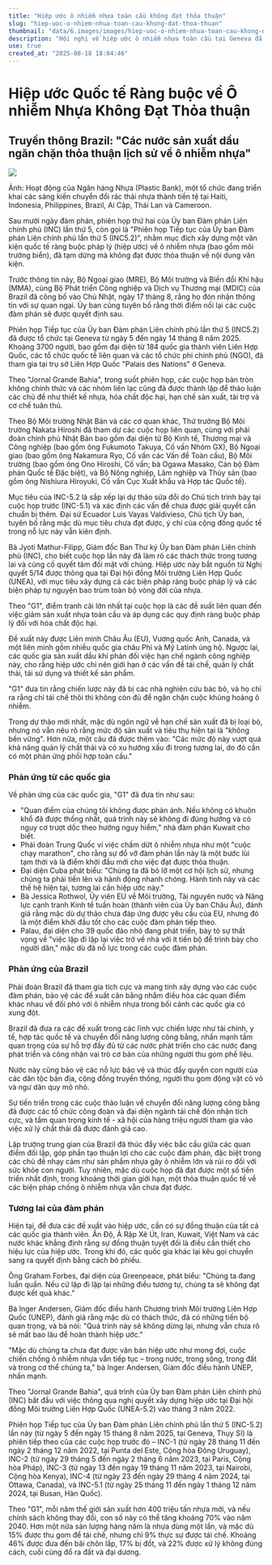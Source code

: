 ```yaml
---
title: "Hiệp ước ô nhiễm nhựa toàn cầu không đạt thỏa thuận"
slug: "hiep-uoc-o-nhiem-nhua-toan-cau-khong-dat-thoa-thuan"
thumbnail: "data/6.images/images/hiep-uoc-o-nhiem-nhua-toan-cau-khong-dat-thoa-thuan.webp"
description: "Hội nghị về hiệp ước ô nhiễm nhựa toàn cầu tại Geneva đã kết thúc mà không đạt được thỏa thuận, do sự phản đối từ các quốc gia sản xuất dầu."
use: true
created_at: "2025-08-18 18:04:46"
---
```


# Hiệp ước Quốc tế Ràng buộc về Ô nhiễm Nhựa Không Đạt Thỏa thuận

## Truyền thông Brazil: "Các nước sản xuất dầu ngăn chặn thỏa thuận lịch sử về ô nhiễm nhựa"

![](/images/20250818-00010001-mbrasiln-000-1-view.webp)

Ảnh: Hoạt động của Ngân hàng Nhựa (Plastic Bank), một tổ chức đang triển khai các sáng kiến chuyển đổi rác thải nhựa thành tiền tệ tại Haiti, Indonesia, Philippines, Brazil, Ai Cập, Thái Lan và Cameroon.

Sau mười ngày đàm phán, phiên họp thứ hai của Ủy ban Đàm phán Liên chính phủ (INC) lần thứ 5, còn gọi là "Phiên họp Tiếp tục của Ủy ban Đàm phán Liên chính phủ lần thứ 5 (INC5.2)", nhằm mục đích xây dựng một văn kiện quốc tế ràng buộc pháp lý (hiệp ước) về ô nhiễm nhựa (bao gồm môi trường biển), đã tạm dừng mà không đạt được thỏa thuận về nội dung văn kiện.

Trước thông tin này, Bộ Ngoại giao (MRE), Bộ Môi trường và Biến đổi Khí hậu (MMA), cùng Bộ Phát triển Công nghiệp và Dịch vụ Thương mại (MDIC) của Brazil đã công bố vào Chủ Nhật, ngày 17 tháng 8, rằng họ đón nhận thông tin với sự quan ngại. Ủy ban cũng tuyên bố rằng thời điểm nối lại các cuộc đàm phán sẽ được quyết định sau.

Phiên họp Tiếp tục của Ủy ban Đàm phán Liên chính phủ lần thứ 5 (INC5.2) đã được tổ chức tại Geneva từ ngày 5 đến ngày 14 tháng 8 năm 2025. Khoảng 3700 người, bao gồm đại diện từ 184 quốc gia thành viên Liên Hợp Quốc, các tổ chức quốc tế liên quan và các tổ chức phi chính phủ (NGO), đã tham gia tại trụ sở Liên Hợp Quốc "Palais des Nations" ở Geneva.

Theo "Jornal Grande Bahia", trong suốt phiên họp, các cuộc họp bàn tròn không chính thức và các nhóm liên lạc cũng đã được thành lập để thảo luận các chủ đề như thiết kế nhựa, hóa chất độc hại, hạn chế sản xuất, tài trợ và cơ chế tuân thủ.

Theo Bộ Môi trường Nhật Bản và các cơ quan khác, Thứ trưởng Bộ Môi trường Nakata Hiroshi đã tham dự các cuộc họp liên quan, cùng với phái đoàn chính phủ Nhật Bản bao gồm đại diện từ Bộ Kinh tế, Thương mại và Công nghiệp (bao gồm ông Fukumoto Takuya, Cố vấn Nhóm GX), Bộ Ngoại giao (bao gồm ông Nakamura Ryo, Cố vấn các Vấn đề Toàn cầu), Bộ Môi trường (bao gồm ông Ono Hiroshi, Cố vấn; bà Ogawa Masako, Cán bộ Đàm phán Quốc tế Đặc biệt), và Bộ Nông nghiệp, Lâm nghiệp và Thủy sản (bao gồm ông Nishiura Hiroyuki, Cố vấn Cục Xuất khẩu và Hợp tác Quốc tế).

Mục tiêu của INC-5.2 là sắp xếp lại dự thảo sửa đổi do Chủ tịch trình bày tại cuộc họp trước (INC-5.1) và xác định các vấn đề chưa được giải quyết cần chuẩn bị thêm. Đại sứ Ecuador Luis Vayas Valdivieso, Chủ tịch Ủy ban, tuyên bố rằng mặc dù mục tiêu chưa đạt được, ý chí của cộng đồng quốc tế trong nỗ lực này vẫn kiên định.

Bà Jyoti Mathur-Filipp, Giám đốc Ban Thư ký Ủy ban Đàm phán Liên chính phủ (INC), cho biết cuộc họp lần này đã làm rõ các thách thức trong tương lai và củng cố quyết tâm đối mặt với chúng. Hiệp ước này bắt nguồn từ Nghị quyết 5/14 được thông qua tại Đại hội đồng Môi trường Liên Hợp Quốc (UNEA), với mục tiêu xây dựng cả các biện pháp ràng buộc pháp lý và các biện pháp tự nguyện bao trùm toàn bộ vòng đời của nhựa.

Theo "G1", điểm tranh cãi lớn nhất tại cuộc họp là các đề xuất liên quan đến việc giảm sản xuất nhựa toàn cầu và áp dụng các quy định ràng buộc pháp lý đối với hóa chất độc hại.

Đề xuất này được Liên minh Châu Âu (EU), Vương quốc Anh, Canada, và một liên minh gồm nhiều quốc gia châu Phi và Mỹ Latinh ủng hộ. Ngược lại, các quốc gia sản xuất dầu khí phản đối việc hạn chế ngành công nghiệp này, cho rằng hiệp ước chỉ nên giới hạn ở các vấn đề tái chế, quản lý chất thải, tái sử dụng và thiết kế sản phẩm.

"G1" đưa tin rằng chiến lược này đã bị các nhà nghiên cứu bác bỏ, và họ chỉ ra rằng chỉ tái chế thôi thì không còn đủ để ngăn chặn cuộc khủng hoảng ô nhiễm.

Trong dự thảo mới nhất, mặc dù ngôn ngữ về hạn chế sản xuất đã bị loại bỏ, nhưng nó vẫn nêu rõ rằng mức độ sản xuất và tiêu thụ hiện tại là "không bền vững". Hơn nữa, một câu đã được thêm vào: "Các mức độ này vượt quá khả năng quản lý chất thải và có xu hướng xấu đi trong tương lai, do đó cần có một phản ứng phối hợp toàn cầu."

### Phản ứng từ các quốc gia

Về phản ứng của các quốc gia, "G1" đã đưa tin như sau:

*   "Quan điểm của chúng tôi không được phản ánh. Nếu không có khuôn khổ đã được thống nhất, quá trình này sẽ không đi đúng hướng và có nguy cơ trượt dốc theo hướng nguy hiểm," nhà đàm phán Kuwait cho biết.
*   Phái đoàn Trung Quốc ví việc chấm dứt ô nhiễm nhựa như một "cuộc chạy marathon", cho rằng sự đổ vỡ đàm phán lần này là một bước lùi tạm thời và là điểm khởi đầu mới cho việc đạt được thỏa thuận.
*   Đại diện Cuba phát biểu: "Chúng ta đã bỏ lỡ một cơ hội lịch sử, nhưng chúng ta phải tiến lên và hành động nhanh chóng. Hành tinh này và các thế hệ hiện tại, tương lai cần hiệp ước này."
*   Bà Jessica Rothwol, Ủy viên EU về Môi trường, Tài nguyên nước và Năng lực cạnh tranh Kinh tế tuần hoàn (thành viên của Ủy ban Châu Âu), đánh giá rằng mặc dù dự thảo chưa đáp ứng được yêu cầu của EU, nhưng đó là một điểm khởi đầu tốt cho các cuộc đàm phán tiếp theo.
*   Palau, đại diện cho 39 quốc đảo nhỏ đang phát triển, bày tỏ sự thất vọng về "việc lặp đi lặp lại việc trở về nhà với ít tiến bộ để trình bày cho người dân," mặc dù đã nỗ lực trong các cuộc đàm phán.

### Phản ứng của Brazil

Phái đoàn Brazil đã tham gia tích cực và mang tính xây dựng vào các cuộc đàm phán, bảo vệ các đề xuất cân bằng nhằm điều hòa các quan điểm khác nhau về đối phó với ô nhiễm nhựa trong bối cảnh các quốc gia có xung đột.

Brazil đã đưa ra các đề xuất trong các lĩnh vực chiến lược như tài chính, y tế, hợp tác quốc tế và chuyển đổi năng lượng công bằng, nhấn mạnh tầm quan trọng của sự hỗ trợ đầy đủ từ các nước phát triển cho các nước đang phát triển và công nhận vai trò cơ bản của những người thu gom phế liệu.

Nước này cũng bảo vệ các nỗ lực bảo vệ và thúc đẩy quyền con người của các dân tộc bản địa, cộng đồng truyền thống, người thu gom động vật có vỏ và ngư dân quy mô nhỏ.

Sự tiến triển trong các cuộc thảo luận về chuyển đổi năng lượng công bằng đã được các tổ chức công đoàn và đại diện ngành tái chế đón nhận tích cực, và tầm quan trọng kinh tế - xã hội của hàng triệu người tham gia vào việc xử lý chất thải đã được đánh giá cao.

Lập trường trung gian của Brazil đã thúc đẩy việc bắc cầu giữa các quan điểm đối lập, góp phần tạo thuận lợi cho các cuộc đàm phán, đặc biệt trong các chủ đề nhạy cảm như sản phẩm nhựa gây ô nhiễm lớn và rủi ro đối với sức khỏe con người. Tuy nhiên, mặc dù cuộc họp đã đạt được một số tiến triển nhất định, trong khoảng thời gian giới hạn, một thỏa thuận quốc tế về các biện pháp chống ô nhiễm nhựa vẫn chưa đạt được.

### Tương lai của đàm phán

Hiện tại, để đưa các đề xuất vào hiệp ước, cần có sự đồng thuận của tất cả các quốc gia thành viên. Ấn Độ, Ả Rập Xê Út, Iran, Kuwait, Việt Nam và các nước khác khẳng định rằng sự đồng thuận tuyệt đối là điều cần thiết cho hiệu lực của hiệp ước. Trong khi đó, các quốc gia khác lại kêu gọi chuyển sang ra quyết định bằng cách bỏ phiếu.

Ông Graham Forbes, đại diện của Greenpeace, phát biểu: "Chúng ta đang luẩn quẩn. Nếu cứ lặp đi lặp lại những điều tương tự, chúng ta sẽ không đạt được kết quả khác."

Bà Inger Andersen, Giám đốc điều hành Chương trình Môi trường Liên Hợp Quốc (UNEP), đánh giá rằng mặc dù có thách thức, đã có những tiến bộ quan trọng, và bà nói: "Quá trình này sẽ không dừng lại, nhưng vẫn chưa rõ sẽ mất bao lâu để hoàn thành hiệp ước."

"Mặc dù chúng ta chưa đạt được văn bản hiệp ước như mong đợi, cuộc chiến chống ô nhiễm nhựa vẫn tiếp tục – trong nước, trong sông, trong đất và trong cơ thể chúng ta," bà Inger Andersen, Giám đốc điều hành UNEP, nhấn mạnh.

Theo "Jornal Grande Bahia", quá trình của Ủy ban Đàm phán Liên chính phủ (INC) bắt đầu với việc thông qua nghị quyết xây dựng hiệp ước tại Đại hội đồng Môi trường Liên Hợp Quốc (UNEA-5.2) vào tháng 3 năm 2022.

Phiên họp Tiếp tục của Ủy ban Đàm phán Liên chính phủ lần thứ 5 (INC-5.2) lần này (từ ngày 5 đến ngày 15 tháng 8 năm 2025, tại Geneva, Thụy Sĩ) là phiên tiếp theo của các cuộc họp trước đó – INC-1 (từ ngày 28 tháng 11 đến ngày 2 tháng 12 năm 2022, tại Punta del Este, Cộng hòa Đông Uruguay), INC-2 (từ ngày 29 tháng 5 đến ngày 2 tháng 6 năm 2023, tại Paris, Cộng hòa Pháp), INC-3 (từ ngày 13 đến ngày 19 tháng 11 năm 2023, tại Nairobi, Cộng hòa Kenya), INC-4 (từ ngày 23 đến ngày 29 tháng 4 năm 2024, tại Ottawa, Canada), và INC-5.1 (từ ngày 25 tháng 11 đến ngày 1 tháng 12 năm 2024, tại Busan, Hàn Quốc).

Theo "G1", mỗi năm thế giới sản xuất hơn 400 triệu tấn nhựa mới, và nếu chính sách không thay đổi, con số này có thể tăng khoảng 70% vào năm 2040. Hơn một nửa sản lượng hàng năm là nhựa dùng một lần, và mặc dù 15% được thu gom để tái chế, nhưng chỉ 9% thực sự được tái chế. Khoảng 46% được đưa đến bãi chôn lấp, 17% bị đốt, và 22% được xử lý không đúng cách, cuối cùng đổ ra đất và đại dương.
